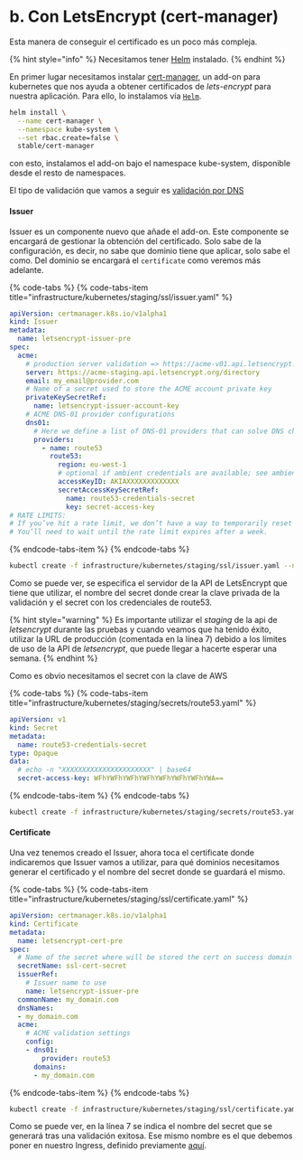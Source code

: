 # b. Con LetsEncrypt \(cert-manager\)

Esta manera de conseguir el certificado es un poco más compleja.

{% hint style="info" %}
Necesitamos tener [Helm](https://github.com/kubernetes/helm/blob/master/docs/install.md) instalado.
{% endhint %}

En primer lugar necesitamos instalar [cert-manager](https://github.com/jetstack/cert-manager/), un add-on para kubernetes que nos ayuda a obtener certificados de _lets-encrypt_ para nuestra aplicación. Para ello, lo instalamos vía [`Helm`](https://helm.sh/).

```bash
helm install \
  --name cert-manager \
  --namespace kube-system \
  --set rbac.create=false \
  stable/cert-manager
```

con esto, instalamos el add-on bajo el namespace kube-system, disponible  desde el resto de namespaces.

El tipo de validación que vamos a seguir es [validación por DNS](https://cert-manager.readthedocs.io/en/latest/tutorials/acme/dns-validation.html)

#### Issuer

Issuer es un componente nuevo que añade el add-on. Este componente se encargará de gestionar la obtención del certificado. Solo sabe de la configuración, es decir, no sabe que dominio tiene que aplicar, solo sabe el como. Del dominio se encargará el `certificate` como veremos más adelante.

{% code-tabs %}
{% code-tabs-item title="infrastructure/kubernetes/staging/ssl/issuer.yaml" %}
```yaml
apiVersion: certmanager.k8s.io/v1alpha1
kind: Issuer
metadata:
  name: letsencrypt-issuer-pre
spec:
  acme:
    # production server validation => https://acme-v01.api.letsencrypt.org/directory
    server: https://acme-staging.api.letsencrypt.org/directory
    email: my_email@provider.com
    # Name of a secret used to store the ACME account private key
    privateKeySecretRef:
      name: letsencrypt-issuer-account-key
    # ACME DNS-01 provider configurations
    dns01:
      # Here we define a list of DNS-01 providers that can solve DNS challenges
      providers:
        - name: route53
          route53:
            region: eu-west-1
            # optional if ambient credentials are available; see ambient credentials documentation
            accessKeyID: AKIAXXXXXXXXXXXXX
            secretAccessKeySecretRef:
              name: route53-credentials-secret
              key: secret-access-key
# RATE LIMITS:
# If you’ve hit a rate limit, we don’t have a way to temporarily reset it.
# You’ll need to wait until the rate limit expires after a week.
```
{% endcode-tabs-item %}
{% endcode-tabs %}

```bash
kubectl create -f infrastructure/kubernetes/staging/ssl/issuer.yaml --namespace=staging
```

Como se puede ver, se especifica el servidor de la API de LetsEncrypt que tiene que utilizar, el nombre del secret donde crear la clave privada de la validación y el secret con los credenciales de route53.

{% hint style="warning" %}
Es importante utilizar el _staging_ de la api de _letsencrypt_ durante las pruebas y cuando veamos que ha tenido éxito, utilizar la URL de producción \(comentada en la línea 7\) debido a los límites de uso de la API de _letsencrypt_, que puede llegar a hacerte esperar una semana.
{% endhint %}

Como es obvio necesitamos el secret con la clave de AWS 

{% code-tabs %}
{% code-tabs-item title="infrastructure/kubernetes/staging/secrets/route53.yaml" %}
```yaml
apiVersion: v1
kind: Secret
metadata:
  name: route53-credentials-secret
type: Opaque
data:
  # echo -n "XXXXXXXXXXXXXXXXXXXXXX" | base64
  secret-access-key: WFhYWFhYWFhYWFhYWFhYWFhYWFhYWA==
```
{% endcode-tabs-item %}
{% endcode-tabs %}

```bash
kubectl create -f infrastructure/kubernetes/staging/secrets/route53.yaml --namespace=staging
```

#### Certificate

Una vez tenemos creado el Issuer, ahora toca el certificate donde indicaremos que Issuer vamos a utilizar, para qué dominios necesitamos generar el certificado y el nombre del secret donde se guardará el mismo.

{% code-tabs %}
{% code-tabs-item title="infrastructure/kubernetes/staging/ssl/certificate.yaml" %}
```yaml
apiVersion: certmanager.k8s.io/v1alpha1
kind: Certificate
metadata:
  name: letsencrypt-cert-pre
spec:
  # Name of the secret where will be stored the cert on success domain validation
  secretName: ssl-cert-secret
  issuerRef:
    # Issuer name to use
    name: letsencrypt-issuer-pre
  commonName: my_domain.com
  dnsNames:
  - my_domain.com
  acme:
    # ACME validation settings
    config:
    - dns01:
        provider: route53
      domains:
      - my_domain.com
```
{% endcode-tabs-item %}
{% endcode-tabs %}

```bash
kubectl create -f infrastructure/kubernetes/staging/ssl/certificate.yaml --namespace=staging
```

Como se puede ver, en la línea 7 se indica el nombre del secret que se generará tras una validación exitosa. Ese mismo nombre es el que debemos poner en nuestro Ingress, definido previamente [aquí](../7.-nginx-ingress.md#1-nginx-ingress).

